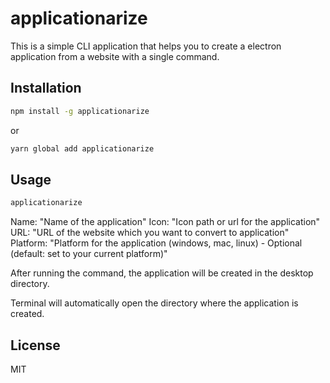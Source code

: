 # applicationarize
This is a simple CLI application that helps you to create a electron application from a website with a single command.

## Installation
```bash
npm install -g applicationarize
```

or 

```bash
yarn global add applicationarize
```

## Usage
```bash
applicationarize
```

Name: "Name of the application"
Icon: "Icon path or url for the application"
URL: "URL of the website which you want to convert to application"
Platform: "Platform for the application (windows, mac, linux) - Optional (default: set to your current platform)"


After running the command, the application will be created in the desktop directory.

Terminal will automatically open the directory where the application is created.

## License
MIT
```